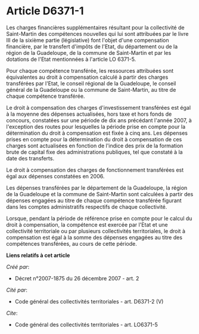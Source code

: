 # Article D6371-1

Les charges financières supplémentaires résultant pour la collectivité de Saint-Martin des compétences nouvelles qui lui sont
attribuées par le livre III de la sixième partie (législative) font l'objet d'une compensation financière, par le transfert
d'impôts de l'Etat, du département ou de la région de la Guadeloupe, de la commune de Saint-Martin et par les dotations de
l'Etat mentionnées à l'article LO 6371-5.

Pour chaque compétence transférée, les ressources attribuées sont équivalentes au droit à compensation calculé à partir des
charges transférées par l'Etat, le conseil régional de la Guadeloupe, le conseil général de la Guadeloupe ou la commune de
Saint-Martin, au titre de chaque compétence transférée.

Le droit à compensation des charges d'investissement transférées est égal à la moyenne des dépenses actualisées, hors taxe et
hors fonds de concours, constatées sur une période de dix ans précédant l'année 2007, à l'exception des routes pour
lesquelles la période prise en compte pour la détermination du droit à compensation est fixée à cinq ans. Les dépenses prises
en compte pour la détermination du droit à compensation de ces charges sont actualisées en fonction de l'indice des prix de
la formation brute de capital fixe des administrations publiques, tel que constaté à la date des transferts.

Le droit à compensation des charges de fonctionnement transférées est égal aux dépenses constatées en 2006.

Les dépenses transférées par le département de la Guadeloupe, la région de la Guadeloupe et la commune de Saint-Martin sont
calculées à partir des dépenses engagées au titre de chaque compétence transférée figurant dans les comptes administratifs
respectifs de chaque collectivité.

Lorsque, pendant la période de référence prise en compte pour le calcul du droit à compensation, la compétence est exercée
par l'Etat et une collectivité territoriale ou par plusieurs collectivités territoriales, le droit à compensation est égal à
la somme des dépenses engagées au titre des compétences transférées, au cours de cette période.

**Liens relatifs à cet article**

_Créé par_:

  - Décret n°2007-1875 du 26 décembre 2007 - art. 2

_Cité par_:

  - Code général des collectivités territoriales - art. D6371-2 (V)

_Cite_:

  - Code général des collectivités territoriales - art. LO6371-5
